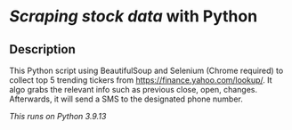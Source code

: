 # _Scraping stock data_ with Python

## Description

This Python script using BeautifulSoup and Selenium (Chrome required) to collect top 5 trending tickers from <a href="https://finance.yahoo.com/lookup/">https://finance.yahoo.com/lookup/</a>.
It algo grabs the relevant info such as previous close, open, changes. Afterwards, it will send a SMS to the designated phone number.

_This runs on Python 3.9.13_
